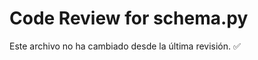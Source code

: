 <!-- hash:157217a69550cba7e3dffdd56392c693525e00cc465e9218fe12af3e55226db5 -->
# Code Review for schema.py

Este archivo no ha cambiado desde la última revisión. ✅
